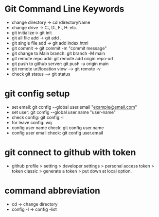 # Git Command Line Keywords
- change directory -> cd \directoryName
- change drive -> C:, D:, F:, H: etc.
- git initialize-> git init
- git all file add -> git add .
- git single file add -> git add index.html
- git commit → git commit -m "commit message"
- git change to Main branch: git branch -M main 
- git remote repo add: git remote add origin repo-url
- git push to github server: git push -u origin main
- git remote url/location view --> git remote -v
- check git status --> git status

# git config setup

- set email: git config --global user.email "example@email.com"
- set user: git config --global user.name "user-name"
- check config: git config -l
- for leave config: wq
- config user name check: git config user.name
- config user email check: git config user.email

# git connect to github with token 
- github profile > setting > developer settings > personal access token > token classic > generate a token > put down at local option.

# command abbreviation 
- cd -> change directory
- config -l -> config -list